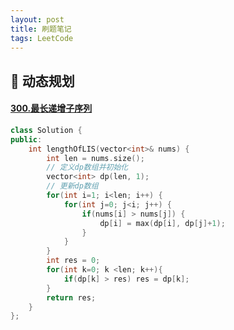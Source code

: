```yaml
---
layout: post
title: 刷题笔记
tags: LeetCode
---
```


## 🍉 动态规划

####  [300.最长递增子序列](https://leetcode.cn/problems/longest-increasing-subsequence/)

```c++
class Solution {
public:
    int lengthOfLIS(vector<int>& nums) {
        int len = nums.size();
        // 定义dp数组并初始化
        vector<int> dp(len, 1);
        // 更新dp数组
        for(int i=1; i<len; i++) {
            for(int j=0; j<i; j++) {
                if(nums[i] > nums[j]) {
                    dp[i] = max(dp[i], dp[j]+1);
                }
            }
        }
        int res = 0;
        for(int k=0; k <len; k++){
            if(dp[k] > res) res = dp[k];
        }
        return res;
    }
};

```